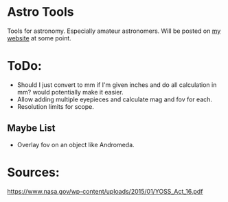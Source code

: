 # Astro Tools

Tools for astronomy. Especially amateur astronomers. Will be posted on [my website](jakemeinershagen.com/astronomy) at some point.


# ToDo:
- Should I just convert to mm if I'm given inches and do all calculation in mm? would potentially make it easier.
- Allow adding multiple eyepieces and calculate mag and fov for each.
- Resolution limits for scope.

## Maybe List
- Overlay fov on an object like Andromeda.

# Sources:
https://www.nasa.gov/wp-content/uploads/2015/01/YOSS_Act_16.pdf